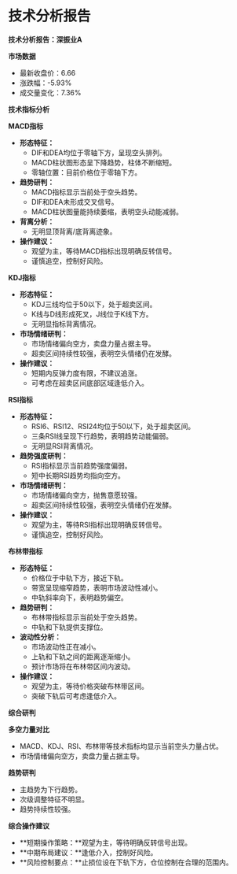 # 技术分析报告

**技术分析报告：深振业A**

**市场数据**

* 最新收盘价：6.66
* 涨跌幅：-5.93%
* 成交量变化：7.36%

**技术指标分析**

**MACD指标**

* **形态特征：**
    * DIF和DEA均位于零轴下方，呈现空头排列。
    * MACD柱状图形态呈下降趋势，柱体不断缩短。
    * 零轴位置：目前价格位于零轴下方。
* **趋势研判：**
    * MACD指标显示当前处于空头趋势。
    * DIF和DEA未形成交叉信号。
    * MACD柱状图量能持续萎缩，表明空头动能减弱。
* **背离分析：**
    * 无明显顶背离/底背离迹象。
* **操作建议：**
    * 观望为主，等待MACD指标出现明确反转信号。
    * 谨慎追空，控制好风险。

**KDJ指标**

* **形态特征：**
    * KDJ三线均位于50以下，处于超卖区间。
    * K线与D线形成死叉，J线位于K线下方。
    * 无明显指标背离情况。
* **市场情绪研判：**
    * 市场情绪偏向空方，卖盘力量占据主导。
    * 超卖区间持续性较强，表明空头情绪仍在发酵。
* **操作建议：**
    * 短期内反弹力度有限，不建议追涨。
    * 可考虑在超卖区间底部区域逢低介入。

**RSI指标**

* **形态特征：**
    * RSI6、RSI12、RSI24均位于50以下，处于超卖区间。
    * 三条RSI线呈现下行趋势，表明趋势动能偏弱。
    * 无明显RSI背离情况。
* **趋势强度研判：**
    * RSI指标显示当前趋势强度偏弱。
    * 短中长期RSI趋势均指向空方。
* **市场情绪研判：**
    * 市场情绪偏向空方，抛售意愿较强。
    * 超卖区间持续性较强，表明空头情绪仍在发酵。
* **操作建议：**
    * 观望为主，等待RSI指标出现明确反转信号。
    * 谨慎追空，控制好风险。

**布林带指标**

* **形态特征：**
    * 价格位于中轨下方，接近下轨。
    * 带宽呈现缩窄趋势，表明市场波动性减小。
    * 中轨斜率向下，表明趋势偏空。
* **趋势研判：**
    * 布林带指标显示当前处于空头趋势。
    * 中轨和下轨提供支撑位。
* **波动性分析：**
    * 市场波动性正在减小。
    * 上轨和下轨之间的距离逐渐缩小。
    * 预计市场将在布林带区间内波动。
* **操作建议：**
    * 观望为主，等待价格突破布林带区间。
    * 突破下轨后可考虑逢低介入。

**综合研判**

**多空力量对比**

* MACD、KDJ、RSI、布林带等技术指标均显示当前空头力量占优。
* 市场情绪偏向空方，卖盘力量占据主导。

**趋势研判**

* 主趋势为下行趋势。
* 次级调整特征不明显。
* 趋势持续性较强。

**综合操作建议**

* **短期操作策略：**观望为主，等待明确反转信号出现。
* **中期布局建议：**逢低介入，控制好风险。
* **风险控制要点：**止损位设在下轨下方，仓位控制在合理的范围内。